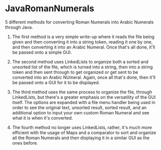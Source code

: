 # JavaRomanNumerals
5 different methods for converting Roman Numerals into Arabic Numerals through Java.

1. The first method is a very simple write-up where it reads the file being given and then converting it into a string token, reading it one by one, and then converting it into an Arabic Numeral. 
Once that's all done, it'll be passed onto a simple GUI. 

2. The second method uses LinkedLists to organize both a sorted and unsorted list of the file, which is turned into a string, then into a string token and then sent through to get organized
or get sent to be converted into an Arabic NUmeral. Again, once all that's done, then it'll be passed onto a GUI for it to be displayed. 

3. The third method uses the same process to organize the file, through LinkedLists, but there's a greater emphasis on the versatility of the GUI itself. The options are expanded with a file menu
handler being used in order to see the original text, unsorted result, sorted result, and an additional option to input your own custom Roman Numeral and see what it is when it's converted. 

4. The fourth method no longer uses LinkedLists, rather, it's much more efficient with the usage of Maps and a comparator to sort and organize all the Roman Numerals and then displaying it in a similar
GUI as the ones before. 

